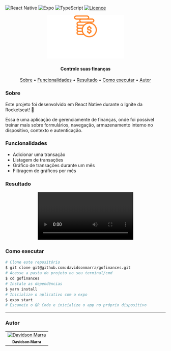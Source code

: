 ![React Native](https://img.shields.io/badge/react_native-%2320232a.svg?style=for-the-badge&logo=react&logoColor=%2361DAFB)
![Expo](https://img.shields.io/badge/expo-1C1E24?style=for-the-badge&logo=expo&logoColor=#D04A37)
![TypeScript](https://img.shields.io/badge/typescript-%23007ACC.svg?style=for-the-badge&logo=typescript&logoColor=white)
[![Licence](https://img.shields.io/github/license/Ileriayo/markdown-badges?style=for-the-badge)](./LICENSE)
<div align="center">
  <img alt="Logo do app" src="./src/assets/logo.svg">
</div>
<h4 align="center">Controle suas finanças</h4>
<p align="center">
 <a href="#sobre">Sobre</a> •
 <a href="#funcionalidades">Funcionalidades</a> • 
 <a href="#resultado">Resultado</a> • 
 <a href="#executar">Como executar</a> • 
 <a href="#autor">Autor</a>
</p>

<h3 id="sobre">Sobre</h3>
<p>Este projeto foi desenvolvido em React Native durante o Ignite da Rocketseat! 🚀</p>
<p>Essa é uma aplicação de gerenciamente de finanças, onde foi possível treinar mais sobre formulários, navegação, armazenamento interno no dispositivo, contexto e autenticação.</p>

<h3 id="funcionalidades">Funcionalidades</h3>
<ul>
  <li>Adicionar uma transação</li>
  <li>Listagem de transações</li>
  <li>Gráfico de transações durante um mês</li>
  <li>Filtragem de gráficos por mês</li>
</ul>

<h3 id="funcionalidades">Resultado</h3>
<div align="center">
  <video autoplay loop alt="Gif do app funcionando" width="300" src="./src/assets/gofinances.mp4">
</div>

<h3 id="executar">Como executar</h3>

```bash
# Clone este repositório
$ git clone git@github.com:davidsonmarra/gofinances.git
# Acesse a pasta do projeto no seu terminal/cmd
$ cd gofinances
# Instale as dependências
$ yarn install
# Inicialize o aplicativo com o expo
$ expo start
# Escaneie o QR Code e inicialize o app no próprio dispositivo
```

---


<h3 id="autor">Autor</h3>
<table>
  <tr>
    <td align="center">
      <a href="https://github.com/davidsonmarra">
        <img src="https://github.com/davidsonmarra.png?size=100" width="100px;" alt="Davidson Marra"/><br>
        <sub>
          <b>Davidson Marra</b>
        </sub>
      </a>
    </td>
  </tr>
</table>
